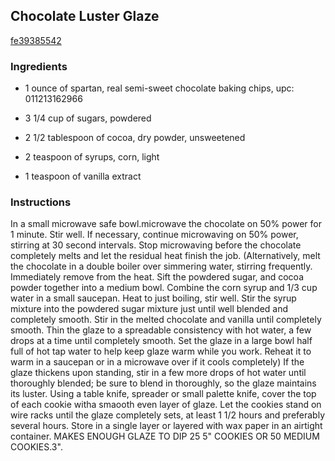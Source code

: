 ## Chocolate Luster Glaze

[fe39385542](http://www.food.com/recipe/chocolate-luster-glaze-118609)

### Ingredients

 - 1 ounce of spartan, real semi-sweet chocolate baking chips, upc: 011213162966

 - 3 1/4 cup of sugars, powdered

 - 2 1/2 tablespoon of cocoa, dry powder, unsweetened

 - 2 teaspoon of syrups, corn, light

 - 1 teaspoon of vanilla extract

### Instructions

In a small microwave safe bowl.microwave the chocolate on 50% power for 1 minute. Stir well. If necessary, continue microwaving on 50% power, stirring at 30 second intervals. Stop microwaving before the chocolate completely melts and let the residual heat finish the job. (Alternatively, melt the chocolate in a double boiler over simmering water, stirring frequently. Immediately remove from the heat. Sift the powdered sugar, and cocoa powder together into a medium bowl. Combine the corn syrup and 1/3 cup water in a small saucepan. Heat to just boiling, stir well. Stir the syrup mixture into the powdered sugar mixture just until well blended and completely smooth. Stir in the melted chocolate and vanilla until completely smooth. Thin the glaze to a spreadable consistency with hot water, a few drops at a time until completely smooth. Set the glaze in a large bowl half full of hot tap water to help keep glaze warm while you work. Reheat it to warm in a saucepan or in a microwave over if it cools completely) If the glaze thickens upon standing, stir in a few more drops of hot water until thoroughly blended; be sure to blend in thoroughly, so the glaze maintains its luster. Using a table knife, spreader or small palette knife, cover the top of each cookie witha smaooth even layer of glaze. Let the cookies stand on wire racks until the glaze completely sets, at least 1 1/2 hours and preferably several hours. Store in a single layer or layered with wax paper in an airtight container. MAKES ENOUGH GLAZE TO DIP 25 5" COOKIES OR 50 MEDIUM COOKIES.3".